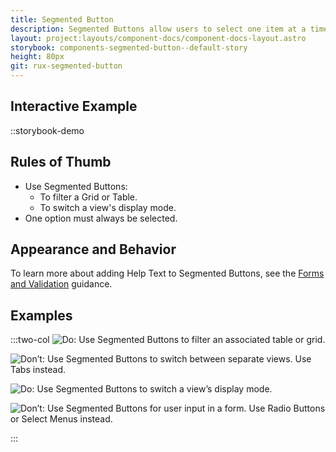 ```yaml
---
title: Segmented Button
description: Segmented Buttons allow users to select one item at a time from two to four options. Selecting one option automatically turns off the last selection made. Segmented Buttons are mutually exclusive.
layout: project:layouts/component-docs/component-docs-layout.astro
storybook: components-segmented-button--default-story
height: 80px
git: rux-segmented-button
---
```


## Interactive Example

::storybook-demo

<!-- Segmented Buttons allow users to select one item at a time from two to four options. Selecting one option automatically turns off the last selection made. Segmented Buttons are mutually exclusive. -->

## Rules of Thumb

- Use Segmented Buttons:
  - To filter a Grid or Table.
  - To switch a view's display mode.
- One option must always be selected.

## Appearance and Behavior

To learn more about adding Help Text to Segmented Buttons, see the [Forms and Validation](/patterns/forms-and-validation) guidance.

## Examples

:::two-col
![Do: Use Segmented Buttons to filter an associated table or grid.](/img/components/segmented-button-do-1.png "Do: Use Segmented Buttons to filter an associated Table or Grid.")

![Don’t: Use Segmented Buttons to switch between separate views. Use Tabs instead.](/img/components/segmented-button-dont-1.png "Don’t: Use Segmented Buttons to switch between separate views. Use Tabs instead.")

![Do: Use Segmented Buttons to switch a view’s display mode.](/img/components/segmented-button-do-2.png "Do: Use Segmented Buttons to switch a view’s display mode.")

![Don’t: Use Segmented Buttons for user input in a form. Use Radio Buttons or Select Menus instead.](/img/components/segmented-button-dont-2.png "Don’t: Use Segmented Buttons for user input in a form. Use Radio Buttons or Select Menus instead.")

:::
